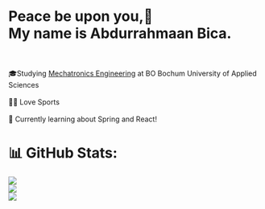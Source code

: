 # Peace be upon you,👋<br>  My name is Abdurrahmaan Bica.<br><br>
🎓Studying [Mechatronics Engineering](https://www.hochschule-bochum.de/en/studies/study-programmes/bachelors-degree/mechatronics/) at BO Bochum University of Applied Sciences<br/><br>🚵🤼 Love Sports<br/><br>🌱 Currently learning about Spring and React!<br/>

# 📊 GitHub Stats:
![](https://github-readme-stats.vercel.app/api?username=Abdurrahmaan-Bica&theme=calm&hide_border=false&include_all_commits=false&count_private=true)<br/>
![](https://github-readme-streak-stats.herokuapp.com/?user=Abdurrahmaan-Bica&theme=calm&hide_border=false)<br/>
![](https://github-readme-stats.vercel.app/api/top-langs/?username=Abdurrahmaan-Bica&theme=calm&hide_border=false&include_all_commits=false&count_private=true&layout=compact)


